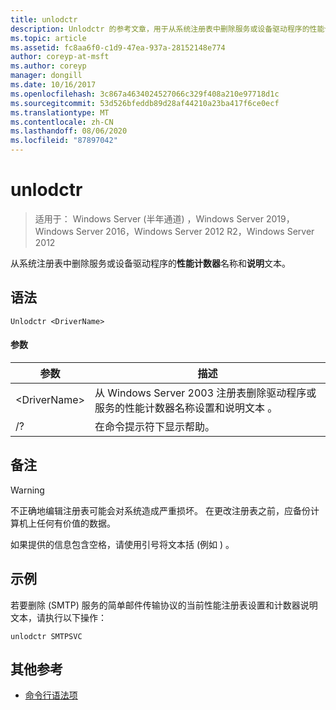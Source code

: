 ```yaml
---
title: unlodctr
description: Unlodctr 的参考文章，用于从系统注册表中删除服务或设备驱动程序的性能计数器名称和说明文本
ms.topic: article
ms.assetid: fc8aa6f0-c1d9-47ea-937a-28152148e774
author: coreyp-at-msft
ms.author: coreyp
manager: dongill
ms.date: 10/16/2017
ms.openlocfilehash: 3c867a4634024527066c329f408a210e97718d1c
ms.sourcegitcommit: 53d526bfeddb89d28af44210a23ba417f6ce0ecf
ms.translationtype: MT
ms.contentlocale: zh-CN
ms.lasthandoff: 08/06/2020
ms.locfileid: "87897042"
---
```

# <a name="unlodctr"></a>unlodctr

> 适用于： Windows Server (半年通道) ，Windows Server 2019，Windows Server 2016，Windows Server 2012 R2，Windows Server 2012

从系统注册表中删除服务或设备驱动程序的**性能计数器**名称和**说明**文本。

## <a name="syntax"></a>语法
```
Unlodctr <DriverName>
```
#### <a name="parameters"></a>参数
|参数|描述|
|-------|--------|
|\<DriverName>|从 Windows Server 2003 注册表删除驱动程序或服务的性能计数器名称设置和说明文本 <DriverName> 。|
|/?|在命令提示符下显示帮助。|

## <a name="remarks"></a>备注
> [!WARNING]
> 不正确地编辑注册表可能会对系统造成严重损坏。 在更改注册表之前，应备份计算机上任何有价值的数据。

如果提供的信息包含空格，请使用引号将文本括 (例如 <DriverName>) 。

## <a name="examples"></a>示例
若要删除 (SMTP) 服务的简单邮件传输协议的当前性能注册表设置和计数器说明文本，请执行以下操作：
```
unlodctr SMTPSVC
```
## <a name="additional-references"></a>其他参考
- [命令行语法项](command-line-syntax-key.md)


